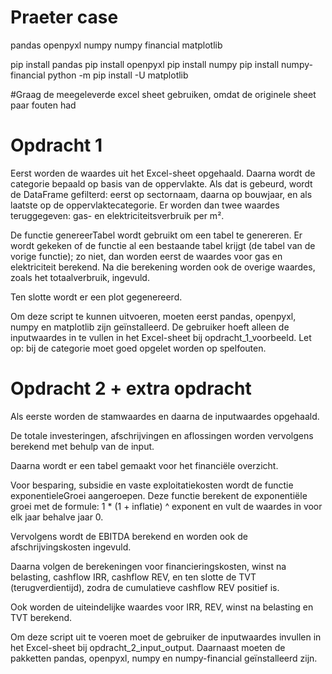 # Praeter case
 
pandas
openpyxl
numpy
numpy financial
matplotlib

pip install pandas
pip install openpyxl
pip install numpy
pip install numpy-financial
python -m pip install -U matplotlib

#Graag de meegeleverde excel sheet gebruiken, omdat de originele sheet paar fouten had

# Opdracht 1

Eerst worden de waardes uit het Excel-sheet opgehaald.
Daarna wordt de categorie bepaald op basis van de oppervlakte.
Als dat is gebeurd, wordt de DataFrame gefilterd: eerst op sectornaam, daarna op bouwjaar, en als laatste op de oppervlaktecategorie. Er worden dan twee waardes teruggegeven: gas- en elektriciteitsverbruik per m².

De functie genereerTabel wordt gebruikt om een tabel te genereren. Er wordt gekeken of de functie al een bestaande tabel krijgt (de tabel van de vorige functie); zo niet, dan worden eerst de waardes voor gas en elektriciteit berekend.
Na die berekening worden ook de overige waardes, zoals het totaalverbruik, ingevuld.

Ten slotte wordt er een plot gegenereerd.

Om deze script te kunnen uitvoeren, moeten eerst pandas, openpyxl, numpy en matplotlib zijn geïnstalleerd.
De gebruiker hoeft alleen de inputwaardes in te vullen in het Excel-sheet bij opdracht_1_voorbeeld.
Let op: bij de categorie moet goed opgelet worden op spelfouten.

# Opdracht 2 + extra opdracht

Als eerste worden de stamwaardes en daarna de inputwaardes opgehaald.

De totale investeringen, afschrijvingen en aflossingen worden vervolgens berekend met behulp van de input.

Daarna wordt er een tabel gemaakt voor het financiële overzicht.

Voor besparing, subsidie en vaste exploitatiekosten wordt de functie exponentieleGroei aangeroepen.
Deze functie berekent de exponentiële groei met de formule:
1 * (1 + inflatie) ^ exponent
en vult de waardes in voor elk jaar behalve jaar 0.

Vervolgens wordt de EBITDA berekend en worden ook de afschrijvingskosten ingevuld.

Daarna volgen de berekeningen voor financieringskosten, winst na belasting, cashflow IRR, cashflow REV, en ten slotte de TVT (terugverdientijd), zodra de cumulatieve cashflow REV positief is.

Ook worden de uiteindelijke waardes voor IRR, REV, winst na belasting en TVT berekend.

Om deze script uit te voeren moet de gebruiker de inputwaardes invullen in het Excel-sheet bij opdracht_2_input_output.
Daarnaast moeten de pakketten pandas, openpyxl, numpy en numpy-financial geïnstalleerd zijn.
